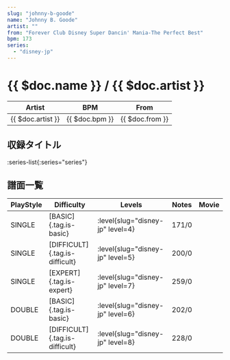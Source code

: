 ```yaml
---
slug: "johnny-b-goode"
name: "Johnny B. Goode"
artist: ""
from: "Forever Club Disney Super Dancin' Mania-The Perfect Best"
bpm: 173
series:
  - "disney-jp"
---
```


# {{ $doc.name }} / {{ $doc.artist }}

|Artist|BPM|From|
|------|---|----|
|{{ $doc.artist }}|{{ $doc.bpm }}|{{ $doc.from }}|

## 収録タイトル

:series-list{:series="series"}

## 譜面一覧

|PlayStyle|Difficulty|Levels|Notes|Movie|
|---------|----------|------|-----|-----|
|SINGLE|[BASIC]{.tag.is-basic}|<div class="field is-grouped is-grouped-multiline">:level{slug="disney-jp" level=4}</div>|171/0||
|SINGLE|[DIFFICULT]{.tag.is-difficult}|<div class="field is-grouped is-grouped-multiline">:level{slug="disney-jp" level=5}</div>|200/0||
|SINGLE|[EXPERT]{.tag.is-expert}|<div class="field is-grouped is-grouped-multiline">:level{slug="disney-jp" level=7}</div>|259/0||
|DOUBLE|[BASIC]{.tag.is-basic}|<div class="field is-grouped is-grouped-multiline">:level{slug="disney-jp" level=6}</div>|202/0||
|DOUBLE|[DIFFICULT]{.tag.is-difficult}|<div class="field is-grouped is-grouped-multiline">:level{slug="disney-jp" level=8}</div>|228/0||
